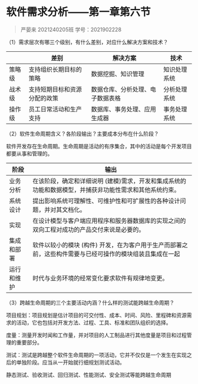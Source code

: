 # 软件需求分析——第一章第六节

> 严晏来 2021240205班 学号：2021902228

  （1）需求层次有哪三个级别，有什么差别，对应什么解决方案和技术？

|        | 差别                         | 解决方案                         | 技术         |
| ------ | ---------------------------- | -------------------------------- | ------------ |
| 策略级 | 支持组织长期目标的策略       | 数据挖掘、知识管理               | 知识处理系统 |
| 战术级 | 支持短期目标和资源分配的政策 | 数据仓库、分析处理、电子数据表格 | 分析处理系统 |
| 操作级 | 员工日常活动和生产支持       | 数据库、事务处理、应用生成器     | 事务处理系统 |

  （2）软件生命周期含义？各阶段输出？主要成本分布在什么阶段？

软件开发存在生命周期。生命周期是活动的有序集合，其中的活动是每个开发项目都要从事和管理的。

| 阶段       | 输出                                                         |
| ---------- | ------------------------------------------------------------ |
| 业务分析   | 在该阶段，确定和详细说明 (建模)需求，开发和集成系统的功能和数据模型，并捕获非功能性需求和其他系统约束。 |
| 系统设计   | 提出影响系统可理解性、可维护性和可扩展性的各种设计问题，并对其文档化。 |
| 实现       | 在设计模型与客户端应用程序和服务器数据库的实现之间的双向工程对成功的产品交付来说是必要的。 |
| 集成和部署 | 软件以较小的模块 (构件) 开发，在为客户用于生产而部署之前，这些构件需要与已经可操作的模块组装且集成在一起 |
| 运行和维护 | 时代与业务环境的经常变化要求软件有规律地变更。               |

  （3）跨越生命周期的三个主要活动内涵？什么样的测试能跨越生命周期？

项目规划：项目规划是估计项目的可交付性、成本、时间、风险、里程碑和资源需求的活动，它也包括对开发方法、过程、工具、标准和团队组织的选择。

度量：测量开发时闻和工作量，并对项目的人工制品进行其他度量是项目和过程管理的重要部分。

测试：测试是跨越整个软件生命周期的一项活动，它并不仅仅是一个发生在实现之后的单独阶段。应当从一开始就行细规划测试活动。

静态测试、验收测试、回归测试、性能测试、安全测试等能跨越生命周期